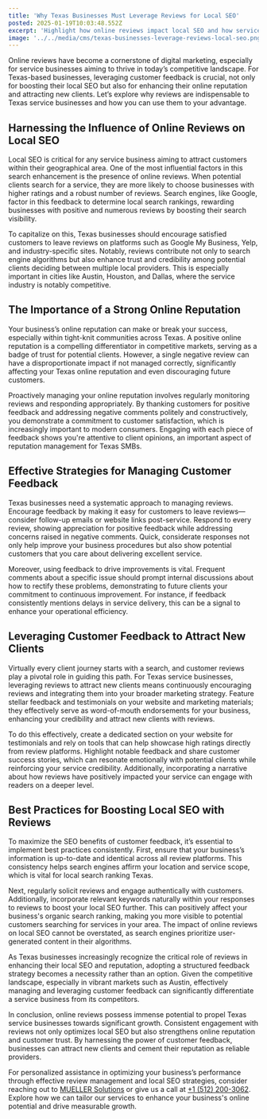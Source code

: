 ```yaml
---
title: 'Why Texas Businesses Must Leverage Reviews for Local SEO'
posted: 2025-01-19T10:03:48.552Z
excerpt: 'Highlight how online reviews impact local SEO and how service businesses in Texas can leverage customer feedback to improve their online reputation and attract new clients.'
image: '../../media/cms/texas-businesses-leverage-reviews-local-seo.png'
---
```


Online reviews have become a cornerstone of digital marketing, especially for service businesses aiming to thrive in today’s competitive landscape. For Texas-based businesses, leveraging customer feedback is crucial, not only for boosting their local SEO but also for enhancing their online reputation and attracting new clients. Let’s explore why reviews are indispensable to Texas service businesses and how you can use them to your advantage.

## Harnessing the Influence of Online Reviews on Local SEO

Local SEO is critical for any service business aiming to attract customers within their geographical area. One of the most influential factors in this search enhancement is the presence of online reviews. When potential clients search for a service, they are more likely to choose businesses with higher ratings and a robust number of reviews. Search engines, like Google, factor in this feedback to determine local search rankings, rewarding businesses with positive and numerous reviews by boosting their search visibility.

To capitalize on this, Texas businesses should encourage satisfied customers to leave reviews on platforms such as Google My Business, Yelp, and industry-specific sites. Notably, reviews contribute not only to search engine algorithms but also enhance trust and credibility among potential clients deciding between multiple local providers. This is especially important in cities like Austin, Houston, and Dallas, where the service industry is notably competitive.

## The Importance of a Strong Online Reputation

Your business’s online reputation can make or break your success, especially within tight-knit communities across Texas. A positive online reputation is a compelling differentiator in competitive markets, serving as a badge of trust for potential clients. However, a single negative review can have a disproportionate impact if not managed correctly, significantly affecting your Texas online reputation and even discouraging future customers.

Proactively managing your online reputation involves regularly monitoring reviews and responding appropriately. By thanking customers for positive feedback and addressing negative comments politely and constructively, you demonstrate a commitment to customer satisfaction, which is increasingly important to modern consumers. Engaging with each piece of feedback shows you're attentive to client opinions, an important aspect of reputation management for Texas SMBs.

## Effective Strategies for Managing Customer Feedback

Texas businesses need a systematic approach to managing reviews. Encourage feedback by making it easy for customers to leave reviews—consider follow-up emails or website links post-service. Respond to every review, showing appreciation for positive feedback while addressing concerns raised in negative comments. Quick, considerate responses not only help improve your business procedures but also show potential customers that you care about delivering excellent service.

Moreover, using feedback to drive improvements is vital. Frequent comments about a specific issue should prompt internal discussions about how to rectify these problems, demonstrating to future clients your commitment to continuous improvement. For instance, if feedback consistently mentions delays in service delivery, this can be a signal to enhance your operational efficiency.

## Leveraging Customer Feedback to Attract New Clients

Virtually every client journey starts with a search, and customer reviews play a pivotal role in guiding this path. For Texas service businesses, leveraging reviews to attract new clients means continuously encouraging reviews and integrating them into your broader marketing strategy. Feature stellar feedback and testimonials on your website and marketing materials; they effectively serve as word-of-mouth endorsements for your business, enhancing your credibility and attract new clients with reviews.

To do this effectively, create a dedicated section on your website for testimonials and rely on tools that can help showcase high ratings directly from review platforms. Highlight notable feedback and share customer success stories, which can resonate emotionally with potential clients while reinforcing your service credibility. Additionally, incorporating a narrative about how reviews have positively impacted your service can engage with readers on a deeper level.

## Best Practices for Boosting Local SEO with Reviews

To maximize the SEO benefits of customer feedback, it’s essential to implement best practices consistently. First, ensure that your business’s information is up-to-date and identical across all review platforms. This consistency helps search engines affirm your location and service scope, which is vital for local search ranking Texas.

Next, regularly solicit reviews and engage authentically with customers. Additionally, incorporate relevant keywords naturally within your responses to reviews to boost your local SEO further. This can positively affect your business's organic search ranking, making you more visible to potential customers searching for services in your area. The impact of online reviews on local SEO cannot be overstated, as search engines prioritize user-generated content in their algorithms.

As Texas businesses increasingly recognize the critical role of reviews in enhancing their local SEO and reputation, adopting a structured feedback strategy becomes a necessity rather than an option. Given the competitive landscape, especially in vibrant markets such as Austin, effectively managing and leveraging customer feedback can significantly differentiate a service business from its competitors.

In conclusion, online reviews possess immense potential to propel Texas service businesses towards significant growth. Consistent engagement with reviews not only optimizes local SEO but also strengthens online reputation and customer trust. By harnessing the power of customer feedback, businesses can attract new clients and cement their reputation as reliable providers.

For personalized assistance in optimizing your business’s performance through effective review management and local SEO strategies, consider reaching out to [MUELLER Solutions](mailto:info@mueller-solutions.dev) or give us a call at [+1 (512) 200-3062](tel:+15122003062). Explore how we can tailor our services to enhance your business's online potential and drive measurable growth.
